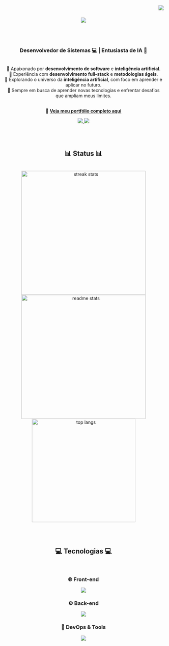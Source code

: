 <img align="right" src="https://visitor-badge.laobi.icu/badge?page_id=JuanCursino.JuanCursino" />

<h1 align="center">
<img src="https://readme-typing-svg.herokuapp.com/?font=Righteous&size=35&center=true&vCenter=true&width=600&height=80&duration=4000&pause=1000&lines=Olá,+Mundo!+👋;Eu+Sou+Juan+Cursino!+🧑‍💻;Desenvolvedor+de+Sistemas+💻;Explorador+de+IA+🧠;Sempre+em+busca+de+novos+desafios!&color=3474a4" />
</h1>

<br><br/>

<h3 align="center">Desenvolvedor de Sistemas 💻 | Entusiasta de IA 🧠</h3>
<br/>

<div align="center">
  🔹 Apaixonado por <strong>desenvolvimento de software</strong> e <strong>inteligência artificial</strong>.<br>
  🔹 Experiência com <strong>desenvolvimento full-stack</strong> e <strong>metodologias ágeis</strong>.<br>
  🔹 Explorando o universo da <strong>inteligência artificial</strong>, com foco em aprender e aplicar no futuro.<br>
  🔹 Sempre em busca de aprender novas tecnologias e enfrentar desafios que ampliam meus limites.<br><br/>

  📂 <a href="https://github.com/JuanCursino/Bertoti/blob/main/portfólio/portfolio.md" target="_blank"><strong>Veja meu portfólio completo aqui</strong></a>
</div>



<div align="center"> 
  <a href="mailto:cursinojuan16@gmail.com">
    <img src="https://img.shields.io/badge/Gmail-333333?style=for-the-badge&logo=gmail&logoColor=red" />
  </a>
  <a href="https://www.linkedin.com/in/juan-cursino" target="_blank">
    <img src="https://img.shields.io/badge/LinkedIn-0077B5?style=for-the-badge&logo=linkedin&logoColor=white" />
  </a>
</div>

<br><br/>

<h2 align="center">📊 Status 📊</h2>
<br>
<div align="center">
  <img width=390 src="https://streak-stats.demolab.com/?user=JuanCursino&theme=nightowl" alt="streak stats"/>
  <img width=390 src="https://github-readme-stats.vercel.app/api?username=JuanCursino&count_private=true&show_icons=true&theme=nightowl" alt="readme stats" />
  <br/>
  <img width=325 align="center" src="https://github-readme-stats.vercel.app/api/top-langs/?username=JuanCursino&hide=html&langs_count=8&layout=compact&theme=nightowl" alt="top langs" />
</div>


<br><br/>

<h2 align="center">💻 Tecnologias 💻</h2>
<br/>
<div align="center">
    <h3>🌐 Front-end</h3>
    <img src="https://skillicons.dev/icons?i=bootstrap,css,figma,html,vuejs,vuetify,nodejs,ts" /><br>
    <h3>⚙️ Back-end</h3>
    <img src="https://skillicons.dev/icons?i=flask,java,postgres,javascript,mysql,nodejs,opencv,python,spring,typescript,maven" /><br>
    <h3>🔧 DevOps & Tools</h3>
    <img src="https://skillicons.dev/icons?i=bash,git,github,githubactions,vscode,md,discord,postman,idea" /><br>
</div>

<br><br/>
<br><br/>


